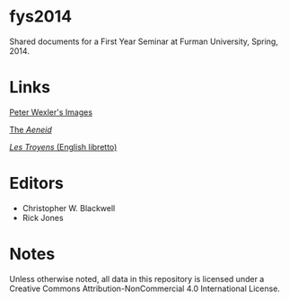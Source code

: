 fys2014
=======

Shared documents for a First Year Seminar at Furman University, Spring, 2014.

# Links

[Peter Wexler's Images](http://folio.furman.edu/citeservlet/browseimg?urn=urn:cite:fufolioimg:wexler)

[The _Aeneid_](http://www.perseus.tufts.edu/hopper/text?doc=Perseus:text:1999.02.0055)

[_Les Troyens_ (English libretto)](https://github.com/Eumaeus/fys2014/blob/master/texts/refs_eng.md)


# Editors

- Christopher W. Blackwell
- Rick Jones


# Notes

Unless otherwise noted, all data in this repository is licensed under a Creative Commons Attribution-NonCommercial 4.0 International License.
